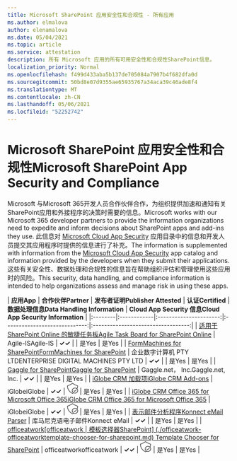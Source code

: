 ```yaml
---
title: Microsoft SharePoint 应用安全性和合规性 - 所有应用
ms.author: elmalova
author: elenamalova
ms.date: 05/04/2021
ms.topic: article
ms.service: attestation
description: 所有 Microsoft 应用的所有可用安全性和合规性SharePoint信息。
localization_priority: Normal
ms.openlocfilehash: f499d433aba5b137de705084a7907b4f682dfa0d
ms.sourcegitcommit: 50bd8e07d9355ae65935767a34aca39c46ade8f4
ms.translationtype: MT
ms.contentlocale: zh-CN
ms.lasthandoff: 05/06/2021
ms.locfileid: "52252742"
---
```

# <a name="microsoft-sharepoint-app-security-and-compliance"></a><span data-ttu-id="89c41-103">Microsoft SharePoint 应用安全性和合规性</span><span class="sxs-lookup"><span data-stu-id="89c41-103">Microsoft SharePoint App Security and Compliance</span></span>

<span data-ttu-id="89c41-104">Microsoft 与Microsoft 365开发人员合作伙伴合作，为组织提供加速和通知有关SharePoint应用和外接程序的决策时需要的信息。</span><span class="sxs-lookup"><span data-stu-id="89c41-104">Microsoft works with our Microsoft 365 developer partners to provide the information organizations need to expedite and inform decisions about SharePoint apps and add-ins they use.</span></span> <span data-ttu-id="89c41-105">此信息对 [Microsoft Cloud App Security](https://www.microsoft.com/en-us/enterprise-mobility-security/cloud-app-security) 应用目录中的信息和开发人员提交其应用程序时提供的信息进行了补充。</span><span class="sxs-lookup"><span data-stu-id="89c41-105">The information is supplemented with information from the [Microsoft Cloud App Security](https://www.microsoft.com/en-us/enterprise-mobility-security/cloud-app-security) app catalog and information provided by the developers when they submit their applications.</span></span> <span data-ttu-id="89c41-106">这些有关安全性、数据处理和合规性的信息旨在帮助组织评估和管理使用这些应用时的风险。</span><span class="sxs-lookup"><span data-stu-id="89c41-106">This security, data handling, and compliance information is intended to help organizations assess and manage risk in using these apps.</span></span>

| <span data-ttu-id="89c41-107">**应用**</span><span class="sxs-lookup"><span data-stu-id="89c41-107">**App**</span></span> | <span data-ttu-id="89c41-108">**合作伙伴**</span><span class="sxs-lookup"><span data-stu-id="89c41-108">**Partner**</span></span> | <span data-ttu-id="89c41-109">**发布者证明**</span><span class="sxs-lookup"><span data-stu-id="89c41-109">**Publisher Attested**</span></span> | <span data-ttu-id="89c41-110">**认证**</span><span class="sxs-lookup"><span data-stu-id="89c41-110">**Certified**</span></span> | <span data-ttu-id="89c41-111">**数据处理信息**</span><span class="sxs-lookup"><span data-stu-id="89c41-111">**Data Handling Information**</span></span> | <span data-ttu-id="89c41-112">**Cloud App Security 信息**</span><span class="sxs-lookup"><span data-stu-id="89c41-112">**Cloud App Security Information**</span></span> |
|:--------|:------------|:----------------------:|:-----------------------------:|:----------------------------------:|
| [<span data-ttu-id="89c41-113">适用于 SharePoint Online 的敏捷任务板</span><span class="sxs-lookup"><span data-stu-id="89c41-113">Agile Task Board for SharePoint Online</span></span>](./agile-is-task-board-for-sharepoint-online.md) | <span data-ttu-id="89c41-114">Agile-IS</span><span class="sxs-lookup"><span data-stu-id="89c41-114">Agile-IS</span></span> | <span data-ttu-id="89c41-115">**✓**</span><span class="sxs-lookup"><span data-stu-id="89c41-115">**✓**</span></span> |  | <span data-ttu-id="89c41-116">是</span><span class="sxs-lookup"><span data-stu-id="89c41-116">Yes</span></span> | <span data-ttu-id="89c41-117">是</span><span class="sxs-lookup"><span data-stu-id="89c41-117">Yes</span></span> |
| [<span data-ttu-id="89c41-118">FormMachines for SharePoint</span><span class="sxs-lookup"><span data-stu-id="89c41-118">FormMachines for SharePoint</span></span>](./enterprise-digital-machines-pty-ltd-formmachines-for-sharepoint.md) | <span data-ttu-id="89c41-119">企业数字计算机 PTY LTD</span><span class="sxs-lookup"><span data-stu-id="89c41-119">ENTERPRISE DIGITAL MACHINES PTY LTD</span></span> | <span data-ttu-id="89c41-120">**✓**</span><span class="sxs-lookup"><span data-stu-id="89c41-120">**✓**</span></span> |  | <span data-ttu-id="89c41-121">是</span><span class="sxs-lookup"><span data-stu-id="89c41-121">Yes</span></span> | <span data-ttu-id="89c41-122">是</span><span class="sxs-lookup"><span data-stu-id="89c41-122">Yes</span></span> |
| [<span data-ttu-id="89c41-123">Gaggle for SharePoint</span><span class="sxs-lookup"><span data-stu-id="89c41-123">Gaggle for SharePoint</span></span>](./gagglenet-inc-gaggle-for-sharepoint.md) | <span data-ttu-id="89c41-124">Gaggle.net， Inc.</span><span class="sxs-lookup"><span data-stu-id="89c41-124">Gaggle.net, Inc.</span></span> | <span data-ttu-id="89c41-125">**✓**</span><span class="sxs-lookup"><span data-stu-id="89c41-125">**✓**</span></span> |  | <span data-ttu-id="89c41-126">是</span><span class="sxs-lookup"><span data-stu-id="89c41-126">Yes</span></span> | <span data-ttu-id="89c41-127">是</span><span class="sxs-lookup"><span data-stu-id="89c41-127">Yes</span></span> |
| [<span data-ttu-id="89c41-128">iGlobe CRM 加载项</span><span class="sxs-lookup"><span data-stu-id="89c41-128">iGlobe CRM Add-ons</span></span>](./iglobe-crm-add-ons.md) | <span data-ttu-id="89c41-129">iGlobe</span><span class="sxs-lookup"><span data-stu-id="89c41-129">iGlobe</span></span> | <span data-ttu-id="89c41-130">**✓**</span><span class="sxs-lookup"><span data-stu-id="89c41-130">**✓**</span></span> | <img alt="Certified application badge" src="../media/certified-badge.png" height="25" width="25" /> | <span data-ttu-id="89c41-131">是</span><span class="sxs-lookup"><span data-stu-id="89c41-131">Yes</span></span> | <span data-ttu-id="89c41-132">是</span><span class="sxs-lookup"><span data-stu-id="89c41-132">Yes</span></span> |
| [<span data-ttu-id="89c41-133">iGlobe CRM Office 365 for Microsoft Office 365</span><span class="sxs-lookup"><span data-stu-id="89c41-133">iGlobe CRM Office 365 for Microsoft Office 365</span></span>](./iglobe-crm-office-365-for-microsoft.md) | <span data-ttu-id="89c41-134">iGlobe</span><span class="sxs-lookup"><span data-stu-id="89c41-134">iGlobe</span></span> | <span data-ttu-id="89c41-135">**✓**</span><span class="sxs-lookup"><span data-stu-id="89c41-135">**✓**</span></span> | <img alt="Certified application badge" src="../media/certified-badge.png" height="25" width="25" /> | <span data-ttu-id="89c41-136">是</span><span class="sxs-lookup"><span data-stu-id="89c41-136">Yes</span></span> | <span data-ttu-id="89c41-137">是</span><span class="sxs-lookup"><span data-stu-id="89c41-137">Yes</span></span> |
| [<span data-ttu-id="89c41-138">表示邮件分析程序</span><span class="sxs-lookup"><span data-stu-id="89c41-138">Konnect eMail Parser</span></span>](./konnect-email-parser.md) | <span data-ttu-id="89c41-139">库马尼克语电子邮件</span><span class="sxs-lookup"><span data-stu-id="89c41-139">Konnect eMail</span></span> | <span data-ttu-id="89c41-140">**✓**</span><span class="sxs-lookup"><span data-stu-id="89c41-140">**✓**</span></span> |  | <span data-ttu-id="89c41-141">是</span><span class="sxs-lookup"><span data-stu-id="89c41-141">Yes</span></span> | <span data-ttu-id="89c41-142">是</span><span class="sxs-lookup"><span data-stu-id="89c41-142">Yes</span></span> |
| <span data-ttu-id="89c41-143">[officeatwork</span><span class="sxs-lookup"><span data-stu-id="89c41-143">[officeatwork</span></span> | <span data-ttu-id="89c41-144">模板选择器SharePoint] (./officeatwork-officeatworktemplate-chooser-for-sharepoint.md) </span><span class="sxs-lookup"><span data-stu-id="89c41-144">Template Chooser for SharePoint](./officeatwork-officeatworktemplate-chooser-for-sharepoint.md)</span></span> | <span data-ttu-id="89c41-145">officeatwork</span><span class="sxs-lookup"><span data-stu-id="89c41-145">officeatwork</span></span> | <span data-ttu-id="89c41-146">**✓**</span><span class="sxs-lookup"><span data-stu-id="89c41-146">**✓**</span></span> | <img alt="Certified application badge" src="../media/certified-badge.png" height="25" width="25" /> | <span data-ttu-id="89c41-147">是</span><span class="sxs-lookup"><span data-stu-id="89c41-147">Yes</span></span> | <span data-ttu-id="89c41-148">是</span><span class="sxs-lookup"><span data-stu-id="89c41-148">Yes</span></span> |
